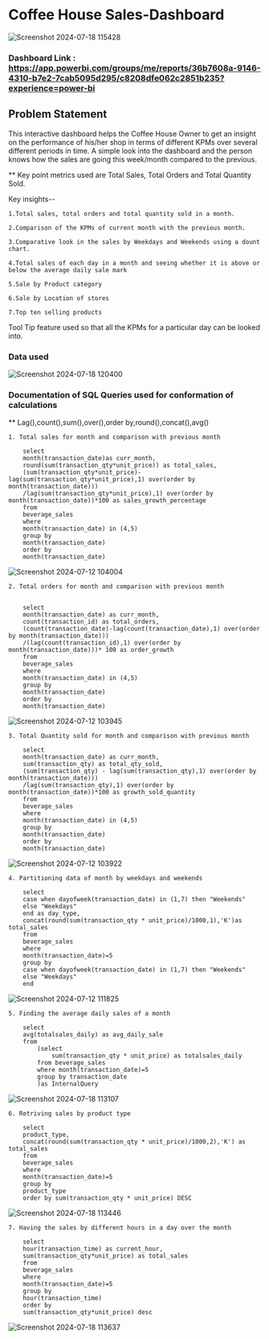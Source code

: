 # Coffee House Sales-Dashboard

![Screenshot 2024-07-18 115428](https://github.com/user-attachments/assets/e92c323b-89f3-4f9d-a8b8-51f26b3df2d3)


### Dashboard Link : https://app.powerbi.com/groups/me/reports/36b7608a-9146-4310-b7e2-7cab5095d295/c8208dfe062c2851b235?experience=power-bi
## Problem Statement

This interactive  dashboard helps the Coffee House Owner to get an insight on the performance of his/her shop in terms of different KPMs over several different periods in time.
A simple look into the dashboard and the person knows how the sales are going this week/month compared to the previous.

** Key point metrics used are Total Sales, Total Orders and Total Quantity Sold.

Key insights--

    1.Total sales, total orders and total quantity sold in a month.

    2.Comparison of the KPMs of current month with the previous month.

    3.Comparative look in the sales by Weekdays and Weekends using a dount chart.

    4.Total sales of each day in a month and seeing whether it is above or below the average daily sale mark

    5.Sale by Product category

    6.Sale by Location of stores

    7.Top ten selling products

Tool Tip feature used so that all the KPMs for a particular day can be looked into.



### Data used

![Screenshot 2024-07-18 120400](https://github.com/user-attachments/assets/7630af7f-cc70-465f-bbf0-248af6a5ea39)





### Documentation of SQL Queries used for conformation of calculations

** Lag(),count(),sum(),over(),order by,round(),concat(),avg()


    1. Total sales for month and comparison with previous month

        select
        month(transaction_date)as curr_month,
        round(sum(transaction_qty*unit_price)) as total_sales,
        (sum(transaction_qty*unit_price)-lag(sum(transaction_qty*unit_price),1) over(order by month(transaction_date)))
        /lag(sum(transaction_qty*unit_price),1) over(order by month(transaction_date))*100 as sales_growth_percentage
        from
        beverage_sales
        where
        month(transaction_date) in (4,5)
        group by
        month(transaction_date)
        order by
        month(transaction_date)

![Screenshot 2024-07-12 104004](https://github.com/user-attachments/assets/c3ed4fc7-1026-432a-8eef-d5aca9abdf09)




    2. Total orders for month and comparison with previous month


        select
        month(transaction_date) as curr_month,
        count(transaction_id) as total_orders,
        (count(transaction_date)-lag(count(transaction_date),1) over(order by month(transaction_date)))
        /(lag(count(transaction_id),1) over(order by month(transaction_date)))* 100 as order_growth
        from
        beverage_sales
        where
        month(transaction_date) in (4,5)
        group by
        month(transaction_date)
        order by
        month(transaction_date)

![Screenshot 2024-07-12 103945](https://github.com/user-attachments/assets/c7362b66-e889-4233-ba5e-4c00a35facc4)



    3. Total Quantity sold for month and comparison with previous month

        select
        month(transaction_date) as curr_month,
        sum(transaction_qty) as total_qty_sold,
        (sum(transaction_qty) - lag(sum(transaction_qty),1) over(order by month(transaction_date)))
        /lag(sum(transaction_qty),1) over(order by month(transaction_date))*100 as growth_sold_quantity
        from
        beverage_sales
        where
        month(transaction_date) in (4,5)
        group by
        month(transaction_date)
        order by
        month(transaction_date)

![Screenshot 2024-07-12 103922](https://github.com/user-attachments/assets/272baf61-4574-4088-a947-d1647b80f003)


    4. Partitioning data of month by weekdays and weekends

        select
        case when dayofweek(transaction_date) in (1,7) then "Weekends" 
        else "Weekdays"
        end as day_type,
        concat(round(sum(transaction_qty * unit_price)/1000,1),'K')as total_sales
        from 
        beverage_sales
        where
        month(transaction_date)=5
        group by
        case when dayofweek(transaction_date) in (1,7) then "Weekends"
        else "Weekdays"
        end

![Screenshot 2024-07-12 111825](https://github.com/user-attachments/assets/62466389-9ac6-43ce-95e2-999f6aeae20d)



    5. Finding the average daily sales of a month

        select
        avg(totalsales_daily) as avg_daily_sale
        from
            (select
                sum(transaction_qty * unit_price) as totalsales_daily
            from beverage_sales
            where month(transaction_date)=5
            group by transaction_date
            )as InternalQuery

![Screenshot 2024-07-18 113107](https://github.com/user-attachments/assets/9eb90bb2-a6bc-4494-a8be-37edd09532e6)



    6. Retriving sales by product type

        select
        product_type,
        concat(round(sum(transaction_qty * unit_price)/1000,2),'K') as total_sales
        from
        beverage_sales
        where
        month(transaction_date)=5
        group by
        product_type
        order by sum(transaction_qty * unit_price) DESC
![Screenshot 2024-07-18 113446](https://github.com/user-attachments/assets/4f69c2ba-47f9-4c4f-82d9-1b744ded2614)


    7. Having the sales by different hours in a day over the month

        select
        hour(transaction_time) as current_hour,
        sum(transaction_qty*unit_price) as total_sales
        from
        beverage_sales
        where
        month(transaction_date)=5
        group by
        hour(transaction_time)
        order by
        sum(transaction_qty*unit_price) desc

![Screenshot 2024-07-18 113637](https://github.com/user-attachments/assets/944073b2-9bd0-4af9-a474-f238f992db7a)
